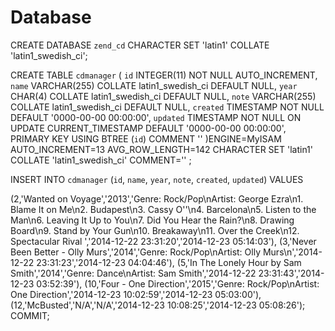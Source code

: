 Database
========

CREATE DATABASE `zend_cd`
    CHARACTER SET 'latin1'
    COLLATE 'latin1_swedish_ci';

CREATE TABLE `cdmanager` (
  `id` INTEGER(11) NOT NULL AUTO_INCREMENT,
  `name` VARCHAR(255) COLLATE latin1_swedish_ci DEFAULT NULL,
  `year` CHAR(4) COLLATE latin1_swedish_ci DEFAULT NULL,
  `note` VARCHAR(255) COLLATE latin1_swedish_ci DEFAULT NULL,
  `created` TIMESTAMP NOT NULL DEFAULT '0000-00-00 00:00:00',
  `updated` TIMESTAMP NOT NULL ON UPDATE CURRENT_TIMESTAMP DEFAULT '0000-00-00 00:00:00',
  PRIMARY KEY USING BTREE (`id`) COMMENT ''
)ENGINE=MyISAM
AUTO_INCREMENT=13 AVG_ROW_LENGTH=142 CHARACTER SET 'latin1' COLLATE 'latin1_swedish_ci'
COMMENT=''
;

INSERT INTO `cdmanager` (`id`, `name`, `year`, `note`, `created`, `updated`) VALUES

  (2,'Wanted on Voyage','2013','Genre: Rock/Pop\nArtist: George Ezra\n1. Blame It on Me\n2. Budapest\n3. Cassy O''\n4. Barcelona\n5. Listen to the Man\n6. Leaving It Up to You\n7. Did You Hear the Rain?\n8. Drawing Board\n9. Stand by Your Gun\n10. Breakaway\n11. Over the Creek\n12. Spectacular Rival ','2014-12-22 23:31:20','2014-12-23 05:14:03'),
  (3,'Never Been Better - Olly Murs','2014','Genre: Rock/Pop\nArtist: Olly Murs\n','2014-12-22 23:31:23','2014-12-23 04:04:46'),
  (5,'In The Lonely Hour by Sam Smith','2014','Genre: Dance\nArtist: Sam Smith','2014-12-22 23:31:43','2014-12-23 03:52:39'),
  (10,'Four - One Direction','2015','Genre: Rock/Pop\nArtist: One Direction','2014-12-23 10:02:59','2014-12-23 05:03:00'),
  (12,'McBusted','N/A','N/A','2014-12-23 10:08:25','2014-12-23 05:08:26');
COMMIT;

